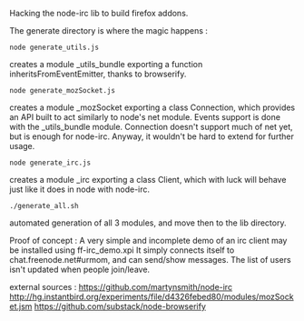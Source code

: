 Hacking the node-irc lib to build firefox addons.

The generate directory is where the magic happens :

    node generate_utils.js

creates a module _utils_bundle exporting a function inheritsFromEventEmitter, thanks to browserify.

    node generate_mozSocket.js

creates a module _mozSocket exporting a class Connection, which provides an API built to act similarly to node's net module. Events support is done with the _utils_bundle module. Connection doesn't support much of net yet, but is enough for node-irc. Anyway, it wouldn't be hard to extend for further usage.

    node generate_irc.js  

creates a module _irc exporting a class Client, which with luck will behave just like it does in node with node-irc.

    ./generate_all.sh

automated generation of all 3 modules, and move then to the lib directory.

Proof of concept :
A very simple and incomplete demo of an irc client may be installed using ff-irc_demo.xpi
It simply connects itself to chat.freenode.net#urmom, and can send/show messages. The list of users isn't updated when people join/leave.

external sources :
https://github.com/martynsmith/node-irc
http://hg.instantbird.org/experiments/file/d4326febed80/modules/mozSocket.jsm
https://github.com/substack/node-browserify